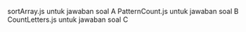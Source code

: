 sortArray.js untuk jawaban soal A
PatternCount.js untuk jawaban soal B
CountLetters.js untuk jawaban soal C
